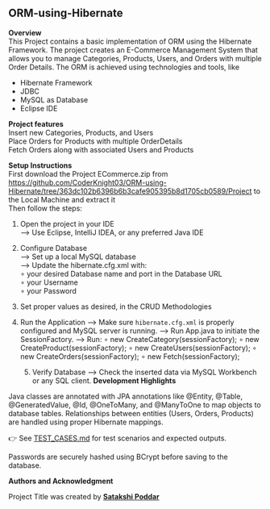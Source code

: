 ## ORM-using-Hibernate

**Overview** <br>
This Project contains a basic implementation of ORM using the Hibernate Framework. The project creates an E-Commerce Management System that allows you to manage Categories, Products, Users, and Orders with multiple Order Details. The ORM is achieved using technologies and tools, like
- Hibernate Framework
- JDBC
- MySQL as Database
- Eclipse IDE


**Project features** <br>
Insert new Categories, Products, and Users <br>
Place Orders for Products with multiple OrderDetails <br>
Fetch Orders along with associated Users and Products <br>


**Setup Instructions** <br>
First download the Project ECommerce.zip from https://github.com/CoderKnight03/ORM-using-Hibernate/tree/363dc102b6396b6b3cafe905395b8d1705cb0589/Project to the Local Machine and extract it <br>
Then follow the steps:<br>
1. Open the project in your IDE <br>
   ⟶ Use Eclipse, IntelliJ IDEA, or any preferred Java IDE
2. Configure Database<br>
   ⟶ Set up a local MySQL database<br>
   ⟶ Update the hibernate.cfg.xml with:<br>
      ∘ your desired Database name and port in the Database URL<br>
      ∘ your Username<br>
      ∘ your Password<br>
3. Set proper values as desired, in the CRUD Methodologies 
4. Run the Application
        ⟶ Make sure `hibernate.cfg.xml` is properly configured and MySQL server is 
              running.
        ⟶ Run App.java to initiate the SessionFactory.
        ⟶ Run:
                ∘ new CreateCategory(sessionFactory);
                ∘ new CreateProduct(sessionFactory);
                ∘ new CreateUsers(sessionFactory);
                ∘ new CreateOrders(sessionFactory);
                ∘ new Fetch(sessionFactory);

      5. Verify Database
        ⟶ Check the inserted data via MySQL Workbench or any SQL client.
**Development Highlights**

Java classes are annotated with JPA annotations like @Entity, @Table, @GeneratedValue, @Id, @OneToMany, and @ManyToOne to map objects to database tables.
Relationships between entities (Users, Orders, Products) are handled using proper Hibernate mappings.

👉 See [TEST_CASES.md](./TEST_CASES.md) for test scenarios and expected outputs.

Passwords are securely hashed using BCrypt before saving to the database.

**Authors and Acknowledgment**

Project Title was created by **[Satakshi Poddar](https://github.com/satCODER04)**
